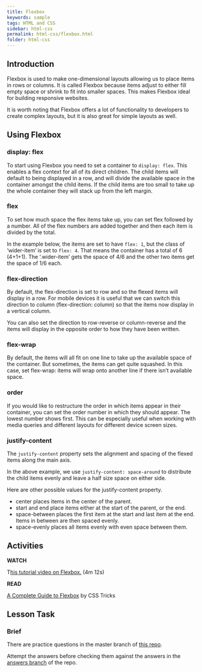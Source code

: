 ```yaml
---
title: Flexbox
keywords: sample
tags: HTML and CSS
sidebar: html-css
permalink: html-css/flexbox.html
folder: html-css
---
```

## Introduction
Flexbox is used to make one-dimensional layouts allowing us to place items in rows or columns. It is called Flexbox because items adjust to either fill empty space or shrink to fit into smaller spaces. This makes Flexbox ideal for building responsive websites.

It is worth noting that Flexbox offers a lot of functionality to developers to create complex layouts, but it is also great for simple layouts as well.

## Using Flexbox

### display: flex

To start using Flexbox you need to set a container to `display: flex`. This enables a flex context for all of its direct children. The child items will default to being displayed in a row, and will divide the available space in the container amongst the child items. If the child items are too small to take up the whole container they will stack up from the left margin.

### flex

To set how much space the flex items take up, you can set flex followed by a number. All of the flex numbers are added together and then each item is divided by the total.

In the example below, the items are set to have `flex: 1`, but the class of ‘wider-item’ is set to `flex: 4`. That means the container has a total of 6 (4+1+1). The ‘.wider-item’ gets the space of 4/6 and the other two items get the space of 1/6 each.

### flex-direction

By default, the flex-direction is set to row and so the flexed items will display in a row. For mobile devices it is useful that we can switch this direction to column (flex-direction: column) so that the items now display in a vertical column.

You can also set the direction to row-reverse or column-reverse and the items will display in the opposite order to how they have been written.

### flex-wrap

By default, the items will all fit on one line to take up the available space of the container. But sometimes, the items can get quite squashed. In this case, set flex-wrap:  items will wrap onto another line if there isn’t available space.

### order

If you would like to restructure the order in which items appear in their container, you can set the order number in which they should appear. The lowest number shows first. This can be especially useful when working with media queries and different layouts for different device screen sizes.

### justify-content

The `justify-content` property sets the alignment and spacing of the flexed items along the main axis.

In the above example, we use `justify-content: space-around` to distribute the child items evenly and leave a half size space on either side. 

Here are other possible values for the justify-content property.

- center places items in the center of the parent.
- start and end place items either at the start of the parent, or the end.
- space-between places the first item at the start and last item at the end. Items in between are then spaced evenly.
- space-evenly places all items evenly with even space between them.

## Activities

**WATCH**

T[his tutorial video on Flexbox.](https://scrimba.com/scrim/cNq68Wf2?pl=paaBbTa) (4m 12s)

**READ**

[A Complete Guide to Flexbox](https://css-tricks.com/snippets/css/a-guide-to-flexbox/) by CSS Tricks


## Lesson Task

### Brief

There are practice questions in the master branch of [this repo](https://github.com/Noroff-Education/lesson-task-htmlcss-module3-lesson2).

Attempt the answers before checking them against the answers in the [answers branch](https://github.com/Noroff-Education/lesson-task-htmlcss-module3-lesson2/tree/answers) of the repo.
